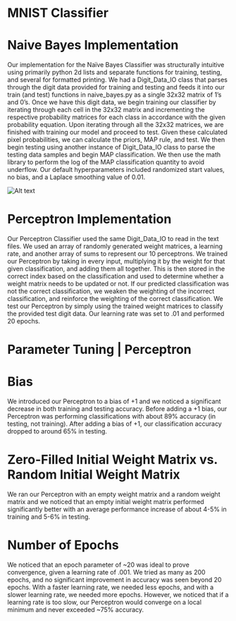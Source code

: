 # MNIST Classifier 

# Naive Bayes Implementation

Our implementation for the Naïve Bayes Classifier was structurally intuitive using primarily python 2d lists and
separate functions for training, testing, and several for formatted printing. We had a Digit_Data_IO class that
parses through the digit data provided for training and testing and feeds it into our train (and test) functions in
naive_bayes.py as a single 32x32 matrix of 1’s and 0’s. Once we have this digit data, we begin training our
classifier by iterating through each cell in the 32x32 matrix and incrementing the respective probability
matrices for each class in accordance with the given probability equation. Upon iterating through all the 32x32
matrices, we are finished with training our model and proceed to test. Given these calculated pixel
probabilities, we can calculate the priors, MAP rule, and test.
We then begin testing using another instance of Digit_Data_IO class to parse the testing data samples and
begin MAP classification. We then use the math library to perform the log of the MAP classification quantity to
avoid underflow. Our default hyperparameters included randomized start values, no bias, and a Laplace
smoothing value of 0.01.

![Alt text](mp3/confmat.png)
# Perceptron Implementation

Our Perceptron Classifier used the same Digit_Data_IO to read in the text files. We used an array of
randomly generated weight matrices, a learning rate, and another array of sums to represent our 10
perceptrons. We trained our Perceptron by taking in every input, multiplying it by the weight for that given
classification, and adding them all together. This is then stored in the correct index based on the classification
and used to determine whether a weight matrix needs to be updated or not. If our predicted classification was
not the correct classification, we weaken the weighting of the incorrect classification, and reinforce the
weighting of the correct classification. We test our Perceptron by simply using the trained weight matrices to
classify the provided test digit data. Our learning rate was set to .01 and performed 20 epochs.

# Parameter Tuning | Perceptron

# Bias
We introduced our Perceptron to a bias of +1 and we noticed a significant decrease in both training and
testing accuracy. Before adding a +1 bias, our Perceptron was performing classifications with about 89%
accuracy (in testing, not training). After adding a bias of +1, our classification accuracy dropped to around 65%
in testing.

# Zero-Filled Initial Weight Matrix vs. Random Initial Weight Matrix
We ran our Perceptron with an empty weight matrix and a random weight matrix and we noticed that an
empty initial weight matrix performed significantly better with an average performance increase of about
4-5% in training and 5-6% in testing.

# Number of Epochs
We noticed that an epoch parameter of ~20 was ideal to prove convergence, given a learning rate of .001. We
tried as many as 200 epochs, and no significant improvement in accuracy was seen beyond 20 epochs. With a
faster learning rate, we needed less epochs, and with a slower learning rate, we needed more epochs.
However, we noticed that if a learning rate is too slow, our Perceptron would converge on a local minimum
and never exceeded ~75% accuracy.
